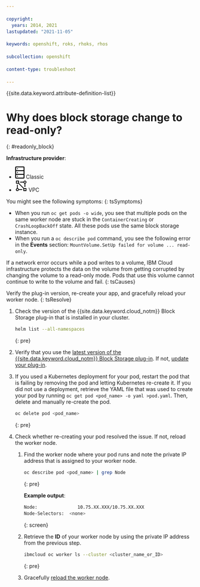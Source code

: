 ```yaml
---

copyright: 
  years: 2014, 2021
lastupdated: "2021-11-05"

keywords: openshift, roks, rhoks, rhos

subcollection: openshift

content-type: troubleshoot

---
```


{{site.data.keyword.attribute-definition-list}}


# Why does block storage change to read-only?
{: #readonly_block}

**Infrastructure provider**:
* ![Classic infrastructure provider icon.](images/icon-classic-2.svg) Classic
* ![VPC infrastructure provider icon.](images/icon-vpc-2.svg) VPC


You might see the following symptoms:
{: tsSymptoms}
- When you run `oc get pods -o wide`, you see that multiple pods on the same worker node are stuck in the `ContainerCreating` or `CrashLoopBackOff` state. All these pods use the same block storage instance.
- When you run a `oc describe pod` command, you see the following error in the **Events** section: `MountVolume.SetUp failed for volume ... read-only`.


If a network error occurs while a pod writes to a volume, IBM Cloud infrastructure protects the data on the volume from getting corrupted by changing the volume to a read-only mode. Pods that use this volume cannot continue to write to the volume and fail.
{: tsCauses}

Verify the plug-in version, re-create your app, and gracefully reload your worker node.
{: tsResolve}

1. Check the version of the {{site.data.keyword.cloud_notm}} Block Storage plug-in that is installed in your cluster.
    ```sh
    helm list --all-namespaces
    ```
    {: pre}

2. Verify that you use the [latest version of the {{site.data.keyword.cloud_notm}} Block Storage plug-in](https://cloud.ibm.com/kubernetes/helm/iks-charts/ibmcloud-block-storage-plugin). If not, [update your plug-in](/docs/containers?topic=containers-block_storage#update_block).
3. If you used a Kubernetes deployment for your pod, restart the pod that is failing by removing the pod and letting Kubernetes re-create it. If you did not use a deployment, retrieve the YAML file that was used to create your pod by running `oc get pod <pod_name> -o yaml >pod.yaml`. Then, delete and manually re-create the pod.
    ```sh
    oc delete pod <pod_name>
    ```
    {: pre}

4. Check whether re-creating your pod resolved the issue. If not, reload the worker node.
    1. Find the worker node where your pod runs and note the private IP address that is assigned to your worker node.
        ```sh
        oc describe pod <pod_name> | grep Node
        ```
        {: pre}

        **Example output**:
        ```sh
        Node:               10.75.XX.XXX/10.75.XX.XXX
        Node-Selectors:  <none>
        ```
        {: screen}

    2. Retrieve the **ID** of your worker node by using the private IP address from the previous step.
        ```sh
        ibmcloud oc worker ls --cluster <cluster_name_or_ID>
        ```
        {: pre}

    3. Gracefully [reload the worker node](/docs/openshift?topic=openshift-kubernetes-service-cli#cs_worker_reload).







